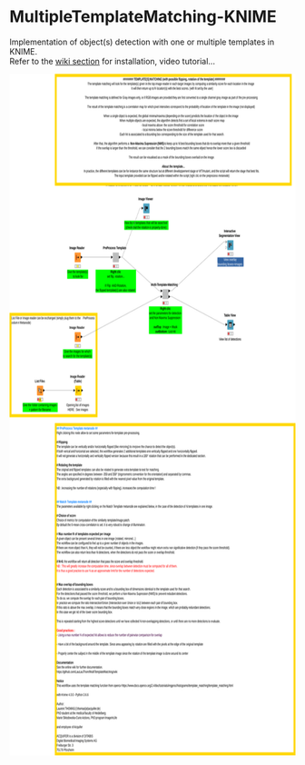 # MultipleTemplateMatching-KNIME
Implementation of object(s) detection with one or multiple templates in KNIME.   
Refer to the [wiki section](https://github.com/LauLauThom/MultipleTemplateMatching-KNIME/wiki) for installation, video tutorial...

<img src="https://github.com/LauLauThom/MultipleTemplateMatching-KNIME/blob/master/workflow.svg" alt="Workflow" width="800" height="1200"> 
